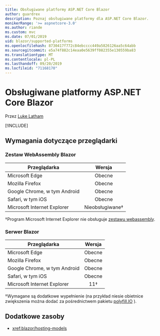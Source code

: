 ```yaml
---
title: Obsługiwane platformy ASP.NET Core Blazor
author: guardrex
description: Poznaj obsługiwane platformy dla ASP.NET Core Blazor.
monikerRange: '>= aspnetcore-3.0'
ms.author: riande
ms.custom: mvc
ms.date: 07/01/2019
uid: blazor/supported-platforms
ms.openlocfilehash: 8730417f772c84ebcccc449a5826126aa5c64abb
ms.sourcegitcommit: e5a74f882c14eaa0e5639ff082355e130559ba83
ms.translationtype: MT
ms.contentlocale: pl-PL
ms.lasthandoff: 09/20/2019
ms.locfileid: "71168170"
---
```

# <a name="aspnet-core-blazor-supported-platforms"></a>Obsługiwane platformy ASP.NET Core Blazor

Przez [Luke Latham](https://github.com/guardrex)

[!INCLUDE[](~/includes/blazorwasm-preview-notice.md)]

## <a name="browser-requirements"></a>Wymagania dotyczące przeglądarki

### <a name="blazor-webassembly"></a>Zestaw WebAssembly Blazor

| Przeglądarka                          | Wersja               |
| -------------------------------- | :-------------------: |
| Microsoft Edge                   | Obecne               |
| Mozilla Firefox                  | Obecne               |
| Google Chrome, w tym Android | Obecne               |
| Safari, w tym iOS            | Obecne               |
| Microsoft Internet Explorer      | Nieobsługiwane&dagger; |

&dagger;Program Microsoft Internet Explorer nie obsługuje [zestawu webassembly](https://webassembly.org).

### <a name="blazor-server"></a>Serwer Blazor

| Przeglądarka                          | Wersja    |
| -------------------------------- | :--------: |
| Microsoft Edge                   | Obecne    |
| Mozilla Firefox                  | Obecne    |
| Google Chrome, w tym Android | Obecne    |
| Safari, w tym iOS            | Obecne    |
| Microsoft Internet Explorer      | 11&dagger; |

&dagger;Wymagane są dodatkowe wypełnienie (na przykład niesie obietnice zwiększenia można dodać za pośrednictwem pakietu [polyfill.IO](https://polyfill.io/v3/) ).

## <a name="additional-resources"></a>Dodatkowe zasoby

* <xref:blazor/hosting-models>
